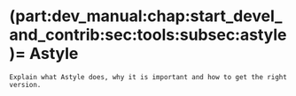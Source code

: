 (part:dev_manual:chap:start_devel_and_contrib:sec:tools:subsec:astyle)=
Astyle
=====

```{todo}
Explain what Astyle does, why it is important and how to get the right version.
```